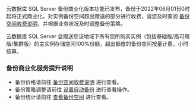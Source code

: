 云数据库 SQL Server 备份商业化版本功能已发布，备份于2022年06月01日0时起将正式商业化，对实例备份空间超出赠送的部分进行收费，请您及时查阅 [备份空间收费说明](https://cloud.tencent.com/document/product/238/70171)，并根据业务状况及时调整备份策略。

云数据库 SQL Server 会赠送您该地域下所有您所购买实例（包括基础版/高可用版/集群版）的主实例存储空间100%份额，超出额度的备份空间按量计费，小时结算。

### 备份商业化服务提升说明
- 备份价格请前往 [备份空间收费说明](https://cloud.tencent.com/document/product/238/70171) 进行查看。
- 备份策略调整请前往 [设置自动备份](https://cloud.tencent.com/document/product/238/70165) 进行查看操作。
- 备份统计请前往 [查看备份空间](https://cloud.tencent.com/document/product/238/70168) 进行查看。
